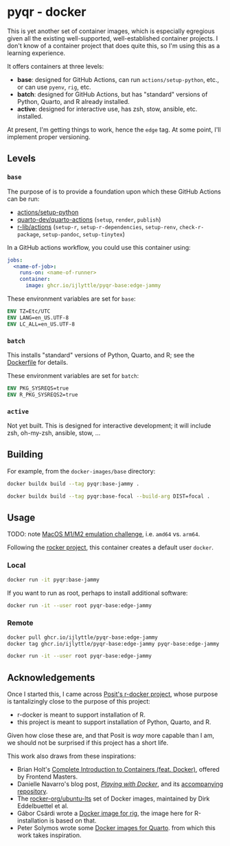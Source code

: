 # pyqr - docker

This is yet another set of container images, which is especially egregious given all the existing well-supported, well-established container projects. I don't know of a container project that does quite this, so I'm using this as a learning experience. 

It offers containers at three levels:

- **base**: designed for GitHub Actions, can run `actions/setup-python`, etc., or can use `pyenv`, `rig`, etc. 
- **batch**: designed for GitHub Actions, but has "standard" versions of Python, Quarto, and R already installed.
- **active**: designed for interactive use, has zsh, stow, ansible, etc. installed.

At present, I'm getting things to work, hence the `edge` tag. At some point, I'll implement proper versioning.

## Levels

### `base`

The purpose of  is to provide a foundation upon which these GitHub Actions can be run:

- [actions/setup-python](https://github.com/actions/setup-python)
- [quarto-dev/quarto-actions](https://github.com/quarto-dev/quarto-actions) (`setup`, `render`, `publish`)
- [r-lib/actions](https://github.com/r-lib/actions) (`setup-r`, `setup-r-dependencies`, `setup-renv`, `check-r-package`, `setup-pandoc`, `setup-tinytex`)

In a GitHub actions workflow, you could use this container using:

```yaml
jobs:
  <name-of-job>:
    runs-on: <name-of-runner>
    container:
      image: ghcr.io/ijlyttle/pyqr-base:edge-jammy
```

These environment variables are set for `base`:

```dockerfile
ENV TZ=Etc/UTC
ENV LANG=en_US.UTF-8
ENV LC_ALL=en_US.UTF-8
```

### `batch`

This installs "standard" versions of Python, Quarto, and R; see the [Dockerfile](batch/Dockerfile) for details. 

These environment variables are set for `batch`:

```dockerfile
ENV PKG_SYSREQS=true
ENV R_PKG_SYSREQS2=true
```

### `active`

Not yet built.
This is designed for interactive development; it will include zsh, oh-my-zsh, ansible, stow, ...

## Building

For example, from the `docker-images/base` directory:

```bash
docker buildx build --tag pyqr:base-jammy .
```

```bash
docker buildx build --tag pyqr:base-focal --build-arg DIST=focal .
```

## Usage

TODO: note [MacOS M1/M2 emulation challenge](https://github.com/docker/roadmap/issues/384), i.e. `amd64` vs. `arm64`.

Following the [rocker project](https://github.com/rocker-org/rocker), this container creates a default user `docker`. 

### Local

```bash
docker run -it pyqr:base-jammy
```

If you want to run as root, perhaps to install additional software:

```bash
docker run -it --user root pyqr-base:edge-jammy
```

### Remote

```bash
docker pull ghcr.io/ijlyttle/pyqr-base:edge-jammy
docker tag ghcr.io/ijlyttle/pyqr-base:edge-jammy pyqr-base:edge-jammy
```

```bash
docker run -it --user root pyqr-base:edge-jammy
```

## Acknowledgements

Once I started this, I came across [Posit's r-docker project](https://github.com/rstudio/r-docker), whose purpose is tantalizingly close to the purpose of this project:

  - r-docker is meant to support installation of R.
  - this project is meant to support installation of Python, Quarto, and R.

Given how close these are, and that Posit is *way* more capable than I am, we should not be surprised if this project has a short life.

This work also draws from these inspirations:

- Brian Holt's [Complete Introduction to Containers (feat. Docker)](https://frontendmasters.com/courses/complete-intro-containers/), offered by Frontend Masters.
- Danielle Navarro's blog post, [*Playing with Docker*](https://blog.djnavarro.net/posts/2023-01-01_playing-with-docker/), and its [accompanying repository](https://github.com/djnavarro/arch-r).
- The [rocker-org/ubuntu-lts](https://github.com/rocker-org/ubuntu-lts) set of Docker images, maintained by Dirk Eddelbuettel et al.
- Gábor Csárdi wrote a [Docker image for rig](https://github.com/r-lib/rig/blob/main/containers/r/Dockerfile), the image here for R-installation is based on that.
- Peter Solymos wrote some [Docker images for Quarto](https://github.com/analythium/quarto-docker-examples). from which this work takes inspiration.

